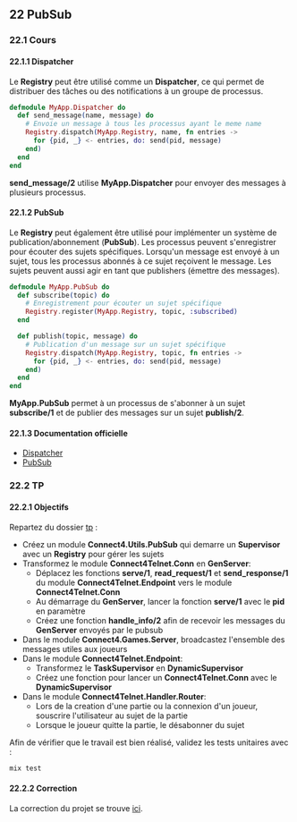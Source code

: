 ## 22 PubSub

### 22.1 Cours

#### 22.1.1 Dispatcher

Le **Registry** peut être utilisé comme un **Dispatcher**, ce qui permet de distribuer des tâches ou des notifications à un groupe de processus.

```elixir
defmodule MyApp.Dispatcher do
  def send_message(name, message) do
    # Envoie un message à tous les processus ayant le meme name
    Registry.dispatch(MyApp.Registry, name, fn entries ->
      for {pid, _} <- entries, do: send(pid, message)
    end)
  end
end
```

**send_message/2** utilise **MyApp.Dispatcher** pour envoyer des messages à plusieurs processus.

#### 22.1.2 PubSub

Le **Registry** peut également être utilisé pour implémenter un système de publication/abonnement (**PubSub**). Les processus peuvent s'enregistrer pour écouter des sujets spécifiques. Lorsqu'un message est envoyé à un sujet, tous les processus abonnés à ce sujet reçoivent le message. Les sujets peuvent aussi agir en tant que publishers (émettre des messages).

```elixir
defmodule MyApp.PubSub do
  def subscribe(topic) do
    # Enregistrement pour écouter un sujet spécifique
    Registry.register(MyApp.Registry, topic, :subscribed)
  end

  def publish(topic, message) do
    # Publication d'un message sur un sujet spécifique
    Registry.dispatch(MyApp.Registry, topic, fn entries ->
      for {pid, _} <- entries, do: send(pid, message)
    end)
  end
end
```

**MyApp.PubSub** permet à un processus de s'abonner à un sujet **subscribe/1** et de publier des messages sur un sujet **publish/2**.

#### 22.1.3 Documentation officielle

- [Dispatcher](https://hexdocs.pm/elixir/1.16/Registry.html#module-using-as-a-dispatcher)
- [PubSub](https://hexdocs.pm/elixir/1.16/Registry.html#module-using-as-a-pubsub)

### 22.2 TP

#### 22.2.1 Objectifs

Repartez du dossier [tp](https://github.com/nathan-poncet/fyc/tree/main/parts/22%20-%20PubSub/tp) :

- Créez un module **Connect4.Utils.PubSub** qui demarre un **Supervisor** avec un **Registry** pour gérer les sujets
- Transformez le module **Connect4Telnet.Conn** en **GenServer**:
  - Déplacez les fonctions **serve/1**, **read_request/1** et **send_response/1** du module **Connect4Telnet.Endpoint** vers le module **Connect4Telnet.Conn**
  - Au démarrage du **GenServer**, lancer la fonction **serve/1** avec le **pid** en paramètre
  - Créez une fonction **handle_info/2** afin de recevoir les messages du **GenServer** envoyés par le pubsub
- Dans le module **Connect4.Games.Server**, broadcastez l'ensemble des messages utiles aux joueurs
- Dans le module **Connect4Telnet.Endpoint**:
  - Transformez le **TaskSupervisor** en **DynamicSupervisor**
  - Créez une fonction pour lancer un **Connect4Telnet.Conn** avec le **DynamicSupervisor**
- Dans le module **Connect4Telnet.Handler.Router**:
  - Lors de la creation d'une partie ou la connexion d'un joueur, souscrire l'utilisateur au sujet de la partie
  - Lorsque le joueur quitte la partie, le désabonner du sujet

Afin de vérifier que le travail est bien réalisé, validez les tests unitaires avec :

```bash
mix test
```

#### 22.2.2 Correction

La correction du projet se trouve [ici](https://github.com/nathan-poncet/fyc/tree/main/parts/22%20-%20PubSub/correction).
